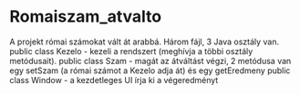 # Romaiszam_atvalto
A projekt római számokat vált át arabbá. Három fájl, 3 Java osztály van.
  public class Kezelo - kezeli a rendszert (meghívja a többi osztály metódusait).
  public class Szam - magát az átváltást végzi, 2 metódusa van egy setSzam (a római számot a Kezelo adja át) és egy getEredmeny 
  public class Window - a kezdetleges UI írja ki a végeredményt
